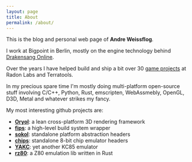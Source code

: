 ```yaml
---
layout: page
title: About
permalink: /about/
---
```


This is the blog and personal web page of **Andre Weissflog**.

I work at Bigpoint in Berlin, mostly on the engine
technology behind [Drakensang Online](http://www.drakensang.com/).

Over the years I have helped build and ship a bit over 30 
[game projects](http://www.mobygames.com/developer/sheet/view/developerId,117426/)
at Radon Labs and Terratools.

In my precious spare time I'm mostly doing multi-platform open-source stuff
involving C/C++, Python, Rust, emscripten, WebAssmebly, OpenGL, D3D, 
Metal and whatever strikes my fancy.

My most interesting github projects are:

* [**Oryol**](https://floooh.github.io/oryol/): a lean cross-platform 3D rendering framework
* [**fips**](https://floooh.github.io/fips/): a high-level build system wrapper
* [**sokol**](https://github.com/floooh/sokol/): standalone platform abstraction headers
* [**chips**](https://github.com/floooh/chips/): standalone 8-bit chip emulator headers
* [**YAKC**](https://floooh.github.io/virtualkc/): yet another KC85 emulator 
* [**rz80**](https://github.com/floooh/rz80/): a Z80 emulation lib written in Rust

